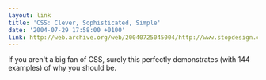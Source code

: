 ```yaml
---
layout: link
title: 'CSS: Clever, Sophisticated, Simple'
date: '2004-07-29 17:58:00 +0100'
link: http://web.archive.org/web/20040725045004/http://www.stopdesign.com/examples/css/vault/
---
```

If you aren't a big fan of CSS, surely this perfectly demonstrates (with 144 examples) of why you should be.